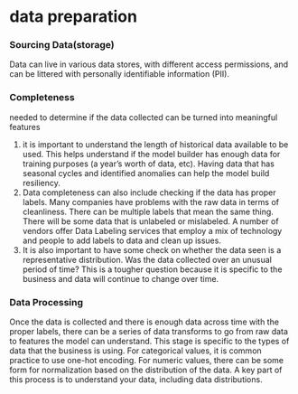 
# data preparation

### Sourcing Data(storage)
Data can live in various data stores, with different access permissions, and can be littered with personally identifiable information (PII).

### Completeness
needed to determine if the data collected can be turned into meaningful
features
1. it is important to understand the length of historical data available to be used. 
This helps understand if the model builder has enough data for training purposes (a year’s worth of data, etc). 
Having data that has seasonal cycles and identified anomalies can help the model build resiliency.
2. Data completeness can also include checking if the data has proper labels.
Many companies have problems with the raw data in terms of cleanliness.
There can be multiple labels that mean the same thing. There will be some
data that is unlabeled or mislabeled. A number of vendors offer Data Labeling
services that employ a mix of technology and people to add labels to data and
clean up issues.
3. It is also important to have some check on whether the data seen is a
representative distribution. Was the data collected over an unusual period of
time? This is a tougher question because it is specific to the business and data
will continue to change over time.

### Data Processing
Once the data is collected and there is enough data across time with the
proper labels, there can be a series of data transforms to go from raw data
to features the model can understand. 
This stage is specific to the types of data that the business is using. 
For categorical values, it is common practice
to use one-hot encoding. For numeric values, there can be some form for
normalization based on the distribution of the data. A key part of this process
is to understand your data, including data distributions.


